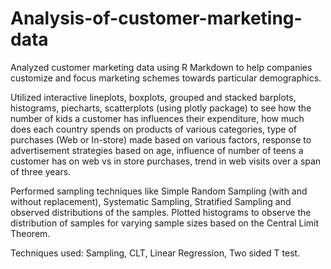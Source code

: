 # Analysis-of-customer-marketing-data

Analyzed customer marketing data using R Markdown to help companies customize and focus marketing schemes towards particular demographics.

Utilized interactive lineplots, boxplots, grouped and stacked barplots, histograms, piecharts, scatterplots (using plotly package) to see how the number of kids a customer has influences their expenditure, how much does each country spends on products of various categories, type of purchases (Web or In-store) made based on various factors, response to advertisement strategies based on age, influence of number of teens a customer has on web vs in store purchases, trend in web visits over a span of three years.

Performed sampling techniques like Simple Random Sampling (with and without replacement), Systematic Sampling, Stratified Sampling and observed distributions of the samples.
Plotted histograms to observe the distribution of samples for varying sample sizes based on the Central Limit Theorem.

Techniques used: Sampling, CLT, Linear Regression, Two sided T test.

